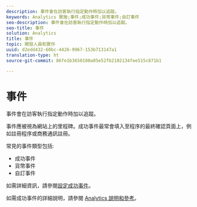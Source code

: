 ```yaml
---
description: 事件會在訪客執行指定動作時加以追蹤。
keywords: Analytics 實施;事件;成功事件;貨幣事件;自訂事件
seo-description: 事件會在訪客執行指定動作時加以追蹤。
seo-title: 事件
solution: Analytics
title: 事件
topic: 開發人員和實作
uuid: d2edd432-60bc-4426-9967-153b713147a1
translation-type: ht
source-git-commit: 86fe1b3650100a05e52fb2102134fee515c871b1

---
```



# 事件

事件會在訪客執行指定動作時加以追蹤。

事件應被視為網站上的里程碑。成功事件最常會填入至程序的最終確認頁面上，例如註冊程序或商務通訊註冊。

常見的事件類型包括:

* 成功事件
* 貨幣事件
* 自訂事件

如需詳細資訊，請參閱[設定成功事件](/help/admin/admin/c-success-events/t-success-events.md)。

如需成功事件的詳細說明，請參閱 [Analytics 說明和參考](https://marketing.adobe.com/resources/help/zh_TW/reference/success_event.html)。
